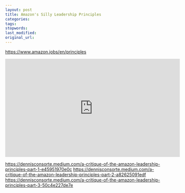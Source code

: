 ```yaml
---
layout: post
title: Amazon's Silly Leadership Principles
categories:
tags:
stopwords:
last_modified:
original_url:
---
```


<!--more-->

https://www.amazon.jobs/en/principles

<iframe width="560" height="315" src="https://www.youtube.com/embed/9QMGAtxUlAc" title="YouTube video player" frameborder="0" allow="accelerometer; autoplay; clipboard-write; encrypted-media; gyroscope; picture-in-picture" allowfullscreen></iframe>

https://dennisconsorte.medium.com/a-critique-of-the-amazon-leadership-principles-part-1-e45951970e0c
https://dennisconsorte.medium.com/a-critique-of-the-amazon-leadership-principles-part-2-a82625091edf
https://dennisconsorte.medium.com/a-critique-of-the-amazon-leadership-principles-part-3-50c4e227de7e
